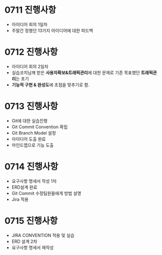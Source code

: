 # 0711 진행사항
- 아이디어 회의 1일차
- 주말간 정했던 13가지 아이디어에 대한 피드백

# 0712 진행사항
- 아이디어 회의 2일차
- 실습코치님께 받은 **사용자확보&트래픽관리**에 대한 문제로 기존 목표했던 **트래픽관리**는 포기
- **기능적 구현 & 완성도**에 초점을 맞추기로 함.

# 0713 진행사항
- Git에 대한 실습진행
- Git Commit Convention 확립
- Git Branch Model 설정
- 아이디어 도출 완료
- 마인드맵으로 기능 도출

# 0714 진행사항
- 요구사항 명세서 작성 1차
- ERD설계 완료
- Git Commit 수정팀원들에게 방법 설명
- Jira 적용

# 0715 진행사항
- JIRA CONVENTION 적용 및 실습
- ERD 설계 2차
- 요구사항 명세서 재작성